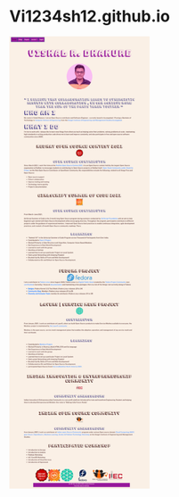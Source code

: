 # Vi1234sh12.github.io

<img src="https://github.com/Vi1234sh12/Vi1234sh12.github.io/blob/main/Vishal_Dhanure.png" height="50%" width="50%" align="Center"/>
